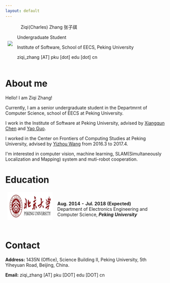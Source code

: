 ```yaml
---
layout: default
---
```


<table style="border-style:none">
<tbody style="border-style:hidden">
<tr>
  <td><img width="256px" src="{{site.baseurl}}/assets/images/ziqi_zhang.jpg"></td>
  <td>
    <h_name>Ziqi(Charles) Zhang 张子祺</h_name>
    <p>Undergraduate Student</p>
    <p>Institute of Software, School of EECS, Peking University</p>
    <p>ziqi_zhang [AT] pku [dot] edu [dot] cn</p>
    <!--p><a href="{{site.baseurl}}/static/files/yuanchun_cv_en.pdf">Download my CV</a>
    (<a href="{{site.baseurl}}/static/files/yuanchun_cv_zh.pdf">中文版</a>)</p-->
  </td>

</tr>
</tbody>
</table>

# [](#header-1)About me

Hello! I am Ziqi Zhang!

Currently, I am a senior undergraduate student in the Departmrnt of Computer Science, school of EECS at Peking University.

I work in the Institute of Software at Peking University, advised by [Xiangqun Chen](https://www.coursera.org/instructor/chenxiangqun) and [Yao Guo](http://sei.pku.edu.cn/~yaoguo/).

I worked in the Center on Frontiers of Computing Studies at Peking University, advised by [Yizhou Wang](http://www.idm.pku.edu.cn/staff/wangyizhou/) from 2016.3 to 2017.4.

I'm interested in computer vision, machine learning, SLAM(Simultaneously Localization and Mapping) system and muti-robot cooperation.

# [](#header-1)Education

<table class="imgtable" style="border-style:none">
	<tbody style="border-style:hidden">
	<tr>
		<td><img src="assets/images/pku.jpg" alt="Ziqi" width="250px" height="88px" />&nbsp;</td>
		<td align="left"><p><b>Aug. 2014 - Jul. 2018 (Expected)</b> <br />
		Department of Electronics Engineering and Computer Science, <i><b>Peking University</b></i></p></td>
	</tr>
	</tbody>
</table>

# [](#header-1)Contact
**Address:**
1435N (Office), Science Building II,
Peking University, 5th Yiheyuan Road, Beijing, China. 

**Email:**
ziqi_zhang [AT] pku [DOT] edu [DOT] cn

